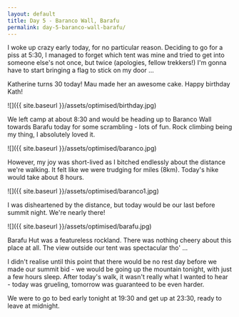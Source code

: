 ```yaml
---
layout: default
title: Day 5 - Baranco Wall, Barafu
permalink: day-5-baranco-wall-barafu/
---
```

I woke up crazy early today, for no particular reason. Deciding to go for a piss at 5:30, I managed to forget which tent was mine and tried to get into someone else's not once, but twice (apologies, fellow trekkers!) I'm gonna have to start bringing a flag to stick on my door ...

Katherine turns 30 today! Mau made her an awesome cake. Happy birthday Kath!

![]({{ site.baseurl }}/assets/optimised/birthday.jpg)

We left camp at about 8:30 and would be heading up to Baranco Wall towards Barafu today for some scrambling - lots of fun. Rock climbing being my thing, I absolutely loved it.

![]({{ site.baseurl }}/assets/optimised/baranco.jpg)

However, my joy was short-lived as I bitched endlessly about the distance we're walking. It felt like we were trudging for miles (8km). Today's hike would take about 8 hours.

![]({{ site.baseurl }}/assets/optimised/baranco1.jpg)

I was disheartened by the distance, but today would be our last before summit night. We're nearly there!

![]({{ site.baseurl }}/assets/optimised/barafu.jpg)

Barafu Hut was a featureless rockland. There was nothing cheery about this place at all. The view outside our tent was spectacular tho' ...

I didn't realise until this point that there would be no rest day before we made our summit bid - we would be going up the mountain tonight, with just a few hours sleep. After today's walk, it wasn't really what I wanted to hear - today was grueling, tomorrow was guaranteed to be even harder.

We were to go to bed early tonight at 19:30 and get up at 23:30, ready to leave at midnight.